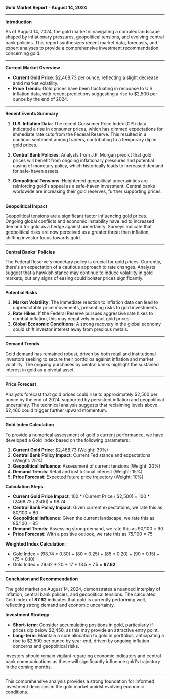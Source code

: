 **Gold Market Report - August 14, 2024**

---

**Introduction**

As of August 14, 2024, the gold market is navigating a complex landscape shaped by inflationary pressures, geopolitical tensions, and evolving central bank policies. This report synthesizes recent market data, forecasts, and expert analyses to provide a comprehensive investment recommendation concerning gold.

---

**Current Market Overview**

- **Current Gold Price**: $2,468.73 per ounce, reflecting a slight decrease amid market volatility.
- **Price Trends**: Gold prices have been fluctuating in response to U.S. inflation data, with recent predictions suggesting a rise to $2,500 per ounce by the end of 2024.

---

**Recent Events Summary**

1. **U.S. Inflation Data**: The recent Consumer Price Index (CPI) data indicated a rise in consumer prices, which has dimmed expectations for immediate rate cuts from the Federal Reserve. This resulted in a cautious sentiment among traders, contributing to a temporary dip in gold prices.
   
2. **Central Bank Policies**: Analysts from J.P. Morgan predict that gold prices will benefit from ongoing inflationary pressures and potential easing of monetary policy, which historically leads to increased demand for safe-haven assets.

3. **Geopolitical Tensions**: Heightened geopolitical uncertainties are reinforcing gold's appeal as a safe-haven investment. Central banks worldwide are increasing their gold reserves, further supporting prices.

---

**Geopolitical Impact**

Geopolitical tensions are a significant factor influencing gold prices. Ongoing global conflicts and economic instability have led to increased demand for gold as a hedge against uncertainty. Surveys indicate that geopolitical risks are now perceived as a greater threat than inflation, shifting investor focus towards gold.

---

**Central Banks' Policies**

The Federal Reserve's monetary policy is crucial for gold prices. Currently, there's an expectation of a cautious approach to rate changes. Analysts suggest that a hawkish stance may continue to induce volatility in gold markets, but any signs of easing could bolster prices significantly.

---

**Potential Risks**

1. **Market Volatility**: The immediate reaction to inflation data can lead to unpredictable price movements, presenting risks to gold investments.
2. **Rate Hikes**: If the Federal Reserve pursues aggressive rate hikes to combat inflation, this may negatively impact gold prices.
3. **Global Economic Conditions**: A strong recovery in the global economy could shift investor interest away from precious metals.

---

**Demand Trends**

Gold demand has remained robust, driven by both retail and institutional investors seeking to secure their portfolios against inflation and market volatility. The ongoing purchases by central banks highlight the sustained interest in gold as a pivotal asset.

---

**Price Forecast**

Analysts forecast that gold prices could rise to approximately $2,500 per ounce by the end of 2024, supported by persistent inflation and geopolitical uncertainty. The technical analysis suggests that reclaiming levels above $2,460 could trigger further upward momentum.

---

**Gold Index Calculation**

To provide a numerical assessment of gold's current performance, we have developed a Gold Index based on the following parameters:

1. **Current Gold Price**: $2,468.73 (Weight: 30%)
2. **Central Bank Policy Impact**: Current Fed stance and expectations (Weight: 25%)
3. **Geopolitical Influence**: Assessment of current tensions (Weight: 20%)
4. **Demand Trends**: Retail and institutional interest (Weight: 15%)
5. **Price Forecast**: Expected future price trajectory (Weight: 10%)

**Calculation Steps**:

- **Current Gold Price Impact**: 100 * (Current Price / $2,500) = 100 * (2468.73 / 2500) = 98.74
- **Central Bank Policy Impact**: Given current expectations, we rate this as 80/100 = 80
- **Geopolitical Influence**: Given the current landscape, we rate this as 85/100 = 85
- **Demand Trends**: Assessing strong demand, we rate this as 90/100 = 90
- **Price Forecast**: With a positive outlook, we rate this as 75/100 = 75

**Weighted Index Calculation**:
- Gold Index = (98.74 * 0.30) + (80 * 0.25) + (85 * 0.20) + (90 * 0.15) + (75 * 0.10) 
- Gold Index = 29.62 + 20 + 17 + 13.5 + 7.5 = **87.62**

---

**Conclusion and Recommendation**

The gold market on August 14, 2024, demonstrates a nuanced interplay of inflation, central bank policies, and geopolitical tensions. The calculated Gold Index of **87.62** indicates that gold is currently performing well, reflecting strong demand and economic uncertainty.

**Investment Strategy**: 

- **Short-term**: Consider accumulating positions in gold, particularly if prices dip below $2,450, as this may provide an attractive entry point.
- **Long-term**: Maintain a core allocation to gold in portfolios, anticipating a rise to $2,500 per ounce by year-end, driven by ongoing inflation concerns and geopolitical risks.

Investors should remain vigilant regarding economic indicators and central bank communications as these will significantly influence gold’s trajectory in the coming months. 

---

This comprehensive analysis provides a strong foundation for informed investment decisions in the gold market amidst evolving economic conditions.